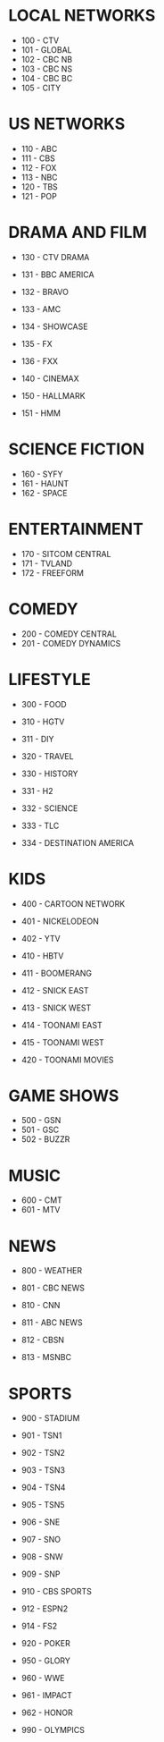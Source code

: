 # LOCAL NETWORKS
* 100 - CTV
* 101 - GLOBAL
* 102 - CBC NB
* 103 - CBC NS
* 104 - CBC BC
* 105 - CITY

# US NETWORKS
* 110 - ABC
* 111 - CBS
* 112 - FOX
* 113 - NBC
* 120 - TBS
* 121 - POP

# DRAMA AND FILM
* 130 - CTV DRAMA
* 131 - BBC AMERICA
* 132 - BRAVO
* 133 - AMC
* 134 - SHOWCASE
* 135 - FX
* 136 - FXX

* 140 - CINEMAX

* 150 - HALLMARK
* 151 - HMM

# SCIENCE FICTION
* 160 - SYFY
* 161 - HAUNT
* 162 - SPACE

# ENTERTAINMENT
* 170 - SITCOM CENTRAL
* 171 - TVLAND
* 172 - FREEFORM

# COMEDY
* 200 - COMEDY CENTRAL
* 201 - COMEDY DYNAMICS

# LIFESTYLE
* 300 - FOOD

* 310 - HGTV
* 311 - DIY

* 320 - TRAVEL

* 330 - HISTORY
* 331 - H2
* 332 - SCIENCE
* 333 - TLC
* 334 - DESTINATION AMERICA

# KIDS
* 400 - CARTOON NETWORK
* 401 - NICKELODEON
* 402 - YTV

* 410 - HBTV
* 411 - BOOMERANG
* 412 - SNICK EAST
* 413 - SNICK WEST
* 414 - TOONAMI EAST
* 415 - TOONAMI WEST
* 420 - TOONAMI MOVIES

# GAME SHOWS
* 500 - GSN
* 501 - GSC
* 502 - BUZZR

# MUSIC
* 600 - CMT
* 601 - MTV

# NEWS
* 800 - WEATHER
* 801 - CBC NEWS

* 810 - CNN
* 811 - ABC NEWS
* 812 - CBSN
* 813 - MSNBC

# SPORTS
* 900 - STADIUM
* 901 - TSN1
* 902 - TSN2
* 903 - TSN3
* 904 - TSN4
* 905 - TSN5
* 906 - SNE
* 907 - SNO
* 908 - SNW
* 909 - SNP
* 910 - CBS SPORTS

* 912 - ESPN2

* 914 - FS2

* 920 - POKER

* 950 - GLORY

* 960 - WWE
* 961 - IMPACT
* 962 - HONOR

* 990 - OLYMPICS
